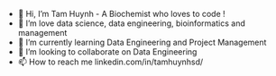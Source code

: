 - 👋 Hi, I’m Tam Huynh - A Biochemist who loves to code !
- 👀 I’m love data science, data engineering, bioinformatics and management
- 🌱 I’m currently learning Data Engineering and Project Management
- 💞️ I’m looking to collaborate on Data Engineering
- 📫 How to reach me linkedin.com/in/tamhuynhsd/

<!---
tamhuynh92/tamhuynh92 is a ✨ special ✨ repository because its `README.md` (this file) appears on your GitHub profile.
You can click the Preview link to take a look at your changes.
--->
